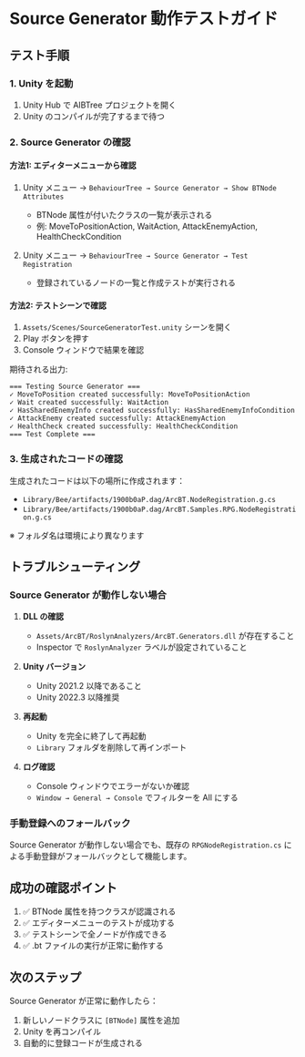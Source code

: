 # Source Generator 動作テストガイド

## テスト手順

### 1. Unity を起動

1. Unity Hub で AIBTree プロジェクトを開く
2. Unity のコンパイルが完了するまで待つ

### 2. Source Generator の確認

#### 方法1: エディターメニューから確認

1. Unity メニュー → `BehaviourTree → Source Generator → Show BTNode Attributes`
   - BTNode 属性が付いたクラスの一覧が表示される
   - 例: MoveToPositionAction, WaitAction, AttackEnemyAction, HealthCheckCondition

2. Unity メニュー → `BehaviourTree → Source Generator → Test Registration`
   - 登録されているノードの一覧と作成テストが実行される

#### 方法2: テストシーンで確認

1. `Assets/Scenes/SourceGeneratorTest.unity` シーンを開く
2. Play ボタンを押す
3. Console ウィンドウで結果を確認

期待される出力:
```
=== Testing Source Generator ===
✓ MoveToPosition created successfully: MoveToPositionAction
✓ Wait created successfully: WaitAction
✓ HasSharedEnemyInfo created successfully: HasSharedEnemyInfoCondition
✓ AttackEnemy created successfully: AttackEnemyAction
✓ HealthCheck created successfully: HealthCheckCondition
=== Test Complete ===
```

### 3. 生成されたコードの確認

生成されたコードは以下の場所に作成されます：
- `Library/Bee/artifacts/1900b0aP.dag/ArcBT.NodeRegistration.g.cs`
- `Library/Bee/artifacts/1900b0aP.dag/ArcBT.Samples.RPG.NodeRegistration.g.cs`

※ フォルダ名は環境により異なります

## トラブルシューティング

### Source Generator が動作しない場合

1. **DLL の確認**
   - `Assets/ArcBT/RoslynAnalyzers/ArcBT.Generators.dll` が存在すること
   - Inspector で `RoslynAnalyzer` ラベルが設定されていること

2. **Unity バージョン**
   - Unity 2021.2 以降であること
   - Unity 2022.3 以降推奨

3. **再起動**
   - Unity を完全に終了して再起動
   - `Library` フォルダを削除して再インポート

4. **ログ確認**
   - Console ウィンドウでエラーがないか確認
   - `Window → General → Console` でフィルターを All にする

### 手動登録へのフォールバック

Source Generator が動作しない場合でも、既存の `RPGNodeRegistration.cs` による手動登録がフォールバックとして機能します。

## 成功の確認ポイント

1. ✅ BTNode 属性を持つクラスが認識される
2. ✅ エディターメニューのテストが成功する
3. ✅ テストシーンで全ノードが作成できる
4. ✅ .bt ファイルの実行が正常に動作する

## 次のステップ

Source Generator が正常に動作したら：
1. 新しいノードクラスに `[BTNode]` 属性を追加
2. Unity を再コンパイル
3. 自動的に登録コードが生成される